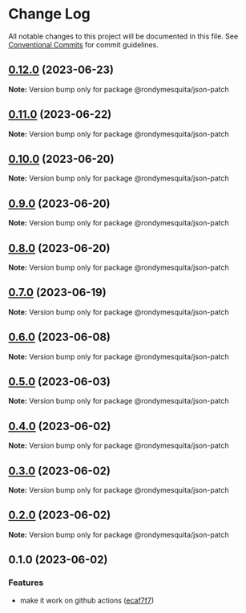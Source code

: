 # Change Log

All notable changes to this project will be documented in this file.
See [Conventional Commits](https://conventionalcommits.org) for commit guidelines.

## [0.12.0](https://github.com/rondymesquita/shell/compare/@rondymesquita/json-patch@0.11.0...@rondymesquita/json-patch@0.12.0) (2023-06-23)

**Note:** Version bump only for package @rondymesquita/json-patch

## [0.11.0](https://github.com/rondymesquita/shell/compare/@rondymesquita/json-patch@0.10.0...@rondymesquita/json-patch@0.11.0) (2023-06-22)

**Note:** Version bump only for package @rondymesquita/json-patch

## [0.10.0](https://github.com/rondymesquita/shell/compare/@rondymesquita/json-patch@0.9.0...@rondymesquita/json-patch@0.10.0) (2023-06-20)

**Note:** Version bump only for package @rondymesquita/json-patch

## [0.9.0](https://github.com/rondymesquita/shell/compare/@rondymesquita/json-patch@0.8.0...@rondymesquita/json-patch@0.9.0) (2023-06-20)

**Note:** Version bump only for package @rondymesquita/json-patch

## [0.8.0](https://github.com/rondymesquita/shell/compare/@rondymesquita/json-patch@0.7.0...@rondymesquita/json-patch@0.8.0) (2023-06-20)

**Note:** Version bump only for package @rondymesquita/json-patch

## [0.7.0](https://github.com/rondymesquita/shell/compare/@rondymesquita/json-patch@0.6.0...@rondymesquita/json-patch@0.7.0) (2023-06-19)

**Note:** Version bump only for package @rondymesquita/json-patch

## [0.6.0](https://github.com/rondymesquita/shell/compare/@rondymesquita/json-patch@0.5.0...@rondymesquita/json-patch@0.6.0) (2023-06-08)

**Note:** Version bump only for package @rondymesquita/json-patch

## [0.5.0](https://github.com/rondymesquita/shell/compare/@rondymesquita/json-patch@0.4.0...@rondymesquita/json-patch@0.5.0) (2023-06-03)

**Note:** Version bump only for package @rondymesquita/json-patch

## [0.4.0](https://github.com/rondymesquita/shell/compare/@rondymesquita/json-patch@0.3.0...@rondymesquita/json-patch@0.4.0) (2023-06-02)

**Note:** Version bump only for package @rondymesquita/json-patch

## [0.3.0](https://github.com/rondymesquita/shell/compare/@rondymesquita/json-patch@0.2.0...@rondymesquita/json-patch@0.3.0) (2023-06-02)

**Note:** Version bump only for package @rondymesquita/json-patch

## [0.2.0](https://github.com/rondymesquita/shell/compare/@rondymesquita/json-patch@0.1.0...@rondymesquita/json-patch@0.2.0) (2023-06-02)

**Note:** Version bump only for package @rondymesquita/json-patch

## 0.1.0 (2023-06-02)

### Features

- make it work on github actions ([ecaf7f7](https://github.com/rondymesquita/shell/commit/ecaf7f7e709f3a41b6a906c047bc8d4d9275be5f))
